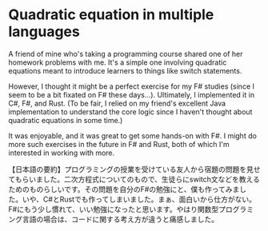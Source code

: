 # Quadratic equation in multiple languages

A friend of mine who's taking a programming course shared one of her homework problems with me. It's a simple one involving quadratic equations meant to introduce learners to things like switch statements.

However, I thought it might be a perfect exercise for my F# studies (since I seem to be a bit fixated on F# these days...). Ultimately, I implemented it in C#, F#, and Rust. (To be fair, I relied on my friend's excellent Java implementation to understand the core logic since I haven't thought about quadratic equations in some time.)

<script src="https://gist.github.com/codeconscious/87ec321471b9c047792091a961b0fe91.js"></script>

It was enjoyable, and it was great to get some hands-on with F#. I might do more such exercises in the future in F# and Rust, both of which I'm interested in working with more.

【日本語の要約】プログラミングの授業を受けている友人から宿題の問題を見せてもらいました。二次方程式についてのもので、生徒らにswitch文などを教えるためのものらしいです。その問題を自分のF#の勉強にと、僕も作ってみました。いや、C#とRustでも作ってしまいました。まぁ、面白いから仕方がない。F#にもう少し慣れて、いい勉強になったと思います。やはり関数型プログラミング言語の場合は、コードに関する考え方が違うと痛感しました。
